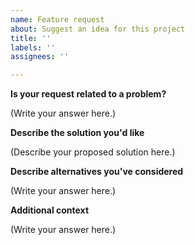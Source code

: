 ```yaml
---
name: Feature request
about: Suggest an idea for this project
title: ''
labels: ''
assignees: ''

---
```


<!--
  Before opening a new issue, please search existing issues:  https://github.com/benluiwj/Battlegrounds-Match-Data/issues
-->

**Is your request related to a problem?**

<!--
  Provide a clear and concise description of what the problem is.
  Ex. I have an issue when [...]
-->

(Write your answer here.)

**Describe the solution you'd like**

<!--
  Provide a clear and concise description of what you want to happen.
-->

(Describe your proposed solution here.)

**Describe alternatives you've considered**

<!--
  Let us know about other solutions you've tried or researched.
-->

(Write your answer here.)

**Additional context**

<!--
  Is there anything else you can add about the proposal?
  You might want to link to related issues here if you haven't already.
-->

(Write your answer here.)
